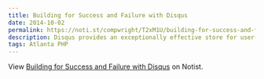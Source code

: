 ```yaml
---
title: Building for Success and Failure with Disqus
date: 2014-10-02
permalink: https://noti.st/compwright/T2xM1U/building-for-success-and-failure-with-disqus
description: Disqus provides an exceptionally effective store for user-generated content, but how do you protect against API failures or deluges of heavy traffic, while maintaining Disqus as the single source of truth? In this October 2nd, 2014 presentation, Jonathon Hill discusses a caching strategy and walk through some of the nuances of the Disqus API.
tags: Atlanta PHP
---
```


<p data-notist="compwright/T2xM1U" data-ratio="4:3">View <a href="https://noti.st/compwright/T2xM1U">Building for Success and Failure with Disqus</a> on Notist.</p><script async src="https://on.notist.cloud/embed/002.js"></script>

